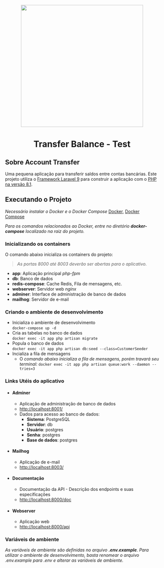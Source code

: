<p align="center"><img src="https://www.svgrepo.com/show/37299/transfer.svg" width="400"></p>

<div align="center">
    <h1>Transfer Balance - Test</h1>
</div>

## Sobre Account Transfer

Uma pequena aplicação para transferir saldos entre contas bancárias. Este projeto utiliza 
o [Framework Laravel 9](https://laravel.com/docs/9.x) para construir a aplicação com o [PHP na versão 8.1](https://www.php.net/releases/8.1/en.php).

## Executando o Projeto


*Necessário instalar o Docker e o Docker Compose*
[Docker](https://www.docker.com/), [Docker Compose](https://docs.docker.com/compose/install/)

_Para os comandos relacionados ao Docker, entre no diretório **_docker-compose_** localizado na  raiz do projeto._

### Inicializando os containers
O comando abaixo inicializa os containers do projeto:

> _As portas 8000 até 8003 deverão  ser abertas para o aplicativo._

- **app**: Aplicação principal *php-fpm*
- **db**: Banco de dados
- **redis-compose**: Cache Redis, Fila de mensagens, etc.
- **webserver**: Servidor web *nginx*
- **adminer**: Interface de administração de banco de dados
- **mailhog**: Servidor de e-mail



### Criando o ambiente de desenvolvimento

- Inicializa o ambiente de desenvolvimento<br>
```docker-compose up -d```
- Cria as tabelas no banco de dados<br>
```docker exec -it app php artisan migrate```
- Popula o banco de dados<br>
```docker exec -it app php artisan db:seed --class=CustomerSeeder```<br>
- Incializa a fila de mensagens<br>
  - O _comando abaixo inicializa a fila de mensagens, porém travará seu terminal:_
  ```docker exec -it app php artisan queue:work --daemon --tries=3```

### Links Utéis do aplicativo

- #### Adminer
  - Aplicação de administração de banco de dados
  - [http://localhost:8001/](http://localhost:8001/)
  - Dados para acesso ao banco de dados:
    - **Sistema**: PostgreSQL
    - **Servidor**: db
    - **Usuário**: postgres
    - **Senha**: postgres
    - **Base de dados**: postgres
    
- #### Mailhog
  - Aplicação de e-mail
  - [http://localhost:8003/](http://localhost:8003/)

- #### Documentação
  - Documentação da API - Descrição dos endpoints e suas especificações
  - [http://localhost:8000/doc ](http://localhost:8000/doc)

- #### Webserver
  - Aplicação web
  - [http://localhost:8000/api](http://localhost:8000/api)


### Variáveis de ambiente

_As variáveis de ambiente são definidas no arquivo **.env.example**_. 
_Para utilizar o ambiente de desenvolvimento, basta renomear o arquivo .env.example para .env e alterar as variáveis de ambiente._
